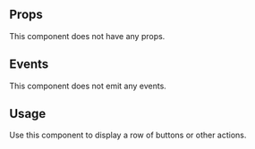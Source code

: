 ## Props

This component does not have any props.

## Events

This component does not emit any events.

## Usage

Use this component to display a row of buttons or other actions.

